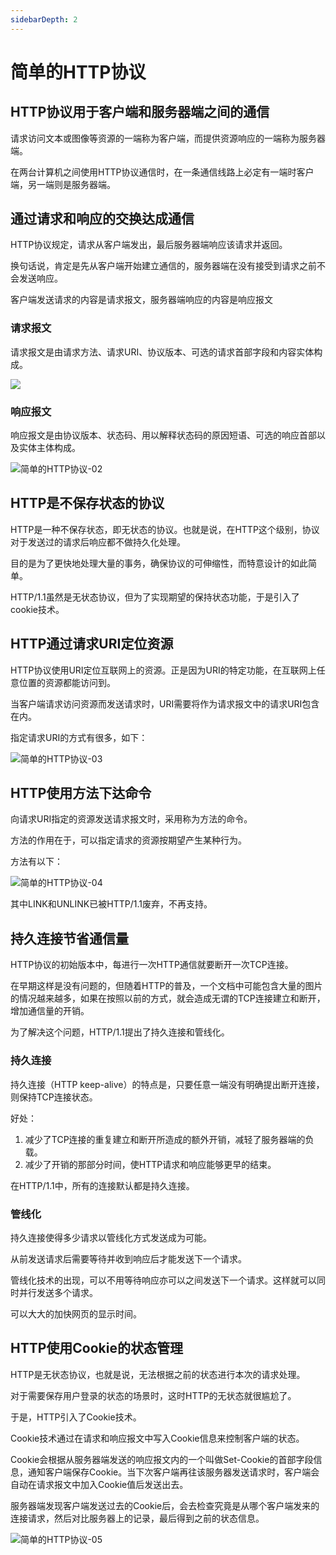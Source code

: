 ```yaml
---
sidebarDepth: 2
---
```

# 简单的HTTP协议

## HTTP协议用于客户端和服务器端之间的通信

请求访问文本或图像等资源的一端称为客户端，而提供资源响应的一端称为服务器端。

在两台计算机之间使用HTTP协议通信时，在一条通信线路上必定有一端时客户端，另一端则是服务器端。

## 通过请求和响应的交换达成通信

HTTP协议规定，请求从客户端发出，最后服务器端响应该请求并返回。

换句话说，肯定是先从客户端开始建立通信的，服务器端在没有接受到请求之前不会发送响应。

客户端发送请求的内容是请求报文，服务器端响应的内容是响应报文

### 请求报文

请求报文是由请求方法、请求URI、协议版本、可选的请求首部字段和内容实体构成。

![](\简单的HTTP协议-01.png)

### 响应报文

响应报文是由协议版本、状态码、用以解释状态码的原因短语、可选的响应首部以及实体主体构成。

![简单的HTTP协议-02](\简单的HTTP协议-02.png)

## HTTP是不保存状态的协议

HTTP是一种不保存状态，即无状态的协议。也就是说，在HTTP这个级别，协议对于发送过的请求后响应都不做持久化处理。

目的是为了更快地处理大量的事务，确保协议的可伸缩性，而特意设计的如此简单。

HTTP/1.1虽然是无状态协议，但为了实现期望的保持状态功能，于是引入了cookie技术。

## HTTP通过请求URI定位资源

HTTP协议使用URI定位互联网上的资源。正是因为URI的特定功能，在互联网上任意位置的资源都能访问到。

当客户端请求访问资源而发送请求时，URI需要将作为请求报文中的请求URI包含在内。

指定请求URI的方式有很多，如下：

![简单的HTTP协议-03](\简单的HTTP协议-03.png)

## HTTP使用方法下达命令

向请求URI指定的资源发送请求报文时，采用称为方法的命令。

方法的作用在于，可以指定请求的资源按期望产生某种行为。

方法有以下：

![简单的HTTP协议-04](\简单的HTTP协议-04.png)

其中LINK和UNLINK已被HTTP/1.1废弃，不再支持。

## 持久连接节省通信量

HTTP协议的初始版本中，每进行一次HTTP通信就要断开一次TCP连接。

在早期这样是没有问题的，但随着HTTP的普及，一个文档中可能包含大量的图片的情况越来越多，如果在按照以前的方式，就会造成无谓的TCP连接建立和断开，增加通信量的开销。

为了解决这个问题，HTTP/1.1提出了持久连接和管线化。

### 持久连接

持久连接（HTTP keep-alive）的特点是，只要任意一端没有明确提出断开连接，则保持TCP连接状态。

好处：

1. 减少了TCP连接的重复建立和断开所造成的额外开销，减轻了服务器端的负载。
2. 减少了开销的那部分时间，使HTTP请求和响应能够更早的结束。

在HTTP/1.1中，所有的连接默认都是持久连接。

### 管线化

持久连接使得多少请求以管线化方式发送成为可能。

从前发送请求后需要等待并收到响应后才能发送下一个请求。

管线化技术的出现，可以不用等待响应亦可以之间发送下一个请求。这样就可以同时并行发送多个请求。

可以大大的加快网页的显示时间。

## HTTP使用Cookie的状态管理

HTTP是无状态协议，也就是说，无法根据之前的状态进行本次的请求处理。

对于需要保存用户登录的状态的场景时，这时HTTP的无状态就很尴尬了。

于是，HTTP引入了Cookie技术。

Cookie技术通过在请求和响应报文中写入Cookie信息来控制客户端的状态。

Cookie会根据从服务器端发送的响应报文内的一个叫做Set-Cookie的首部字段信息，通知客户端保存Cookie。当下次客户端再往该服务器发送请求时，客户端会自动在请求报文中加入Cookie值后发送出去。

服务器端发现客户端发送过去的Cookie后，会去检查究竟是从哪个客户端发来的连接请求，然后对比服务器上的记录，最后得到之前的状态信息。

![简单的HTTP协议-05](\简单的HTTP协议-05.png)

